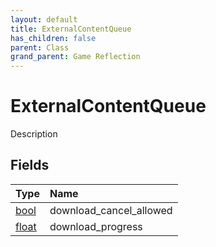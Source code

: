 ```yaml
---
layout: default
title: ExternalContentQueue
has_children: false
parent: Class
grand_parent: Game Reflection
---
```

# ExternalContentQueue
Description 

## Fields

| Type | Name |
|:-------------|:--------------|
| [bool](/docs/game-reflection/components/bool) | download_cancel_allowed |
| [float](/docs/game-reflection/components/float) | download_progress |

